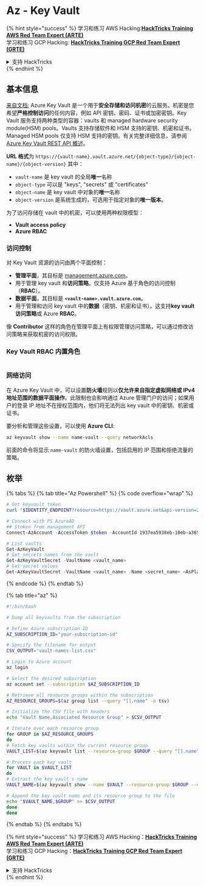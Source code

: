 # Az - Key Vault

{% hint style="success" %}
学习和练习 AWS Hacking:<img src="/.gitbook/assets/image.png" alt="" data-size="line">[**HackTricks Training AWS Red Team Expert (ARTE)**](https://training.hacktricks.xyz/courses/arte)<img src="/.gitbook/assets/image.png" alt="" data-size="line">\
学习和练习 GCP Hacking: <img src="/.gitbook/assets/image (2).png" alt="" data-size="line">[**HackTricks Training GCP Red Team Expert (GRTE)**<img src="/.gitbook/assets/image (2).png" alt="" data-size="line">](https://training.hacktricks.xyz/courses/grte)

<details>

<summary>支持 HackTricks</summary>

* 查看 [**订阅计划**](https://github.com/sponsors/carlospolop)!
* **加入** 💬 [**Discord 群组**](https://discord.gg/hRep4RUj7f) 或 [**telegram 群组**](https://t.me/peass) 或 **关注** 我们的 **Twitter** 🐦 [**@hacktricks\_live**](https://twitter.com/hacktricks\_live)**.**
* **通过提交 PRs 分享黑客技巧到** [**HackTricks**](https://github.com/carlospolop/hacktricks) 和 [**HackTricks Cloud**](https://github.com/carlospolop/hacktricks-cloud) github 仓库。

</details>
{% endhint %}

## 基本信息

[来自文档:](https://learn.microsoft.com/en-us/azure/key-vault/general/basic-concepts) Azure Key Vault 是一个用于**安全存储和访问机密**的云服务。机密是您希望**严格控制访问**的任何内容，例如 API 密钥、密码、证书或加密密钥。Key Vault 服务支持两种类型的容器：vaults 和 managed hardware security module(HSM) pools。Vaults 支持存储软件和 HSM 支持的密钥、机密和证书。Managed HSM pools 仅支持 HSM 支持的密钥。有关完整详细信息，请参阅 [Azure Key Vault REST API 概述](https://learn.microsoft.com/en-us/azure/key-vault/general/about-keys-secrets-certificates)。

**URL 格式**为 `https://{vault-name}.vault.azure.net/{object-type}/{object-name}/{object-version}` 其中：

* `vault-name` 是 key vault 的全局**唯一**名称
* `object-type` 可以是 "keys", "secrets" 或 "certificates"
* `object-name` 是 key vault 中对象的**唯一**名称
* `object-version` 是系统生成的，可选用于指定对象的**唯一版本**。

为了访问存储在 vault 中的机密，可以使用两种权限模型：

* **Vault access policy**
* **Azure RBAC**

### 访问控制 <a href="#access-control" id="access-control"></a>

对 Key Vault 资源的访问由两个平面控制：

* **管理平面**，其目标是 [management.azure.com](http://management.azure.com/)。
* 用于管理 key vault 和**访问策略**。仅支持 Azure 基于角色的访问控制（**RBAC**）。
* **数据平面**，其目标是 **`<vault-name>.vault.azure.com`**。
* 用于管理和访问 key vault 中的**数据**（密钥、机密和证书）。这支持**key vault 访问策略**或 Azure **RBAC**。

像 **Contributor** 这样的角色在管理平面上有权限管理访问策略，可以通过修改访问策略来获取机密的访问权限。

### Key Vault RBAC 内置角色 <a href="#rbac-built-in-roles" id="rbac-built-in-roles"></a>

<figure><img src="../../../.gitbook/assets/image (27).png" alt=""><figcaption></figcaption></figure>

### 网络访问

在 Azure Key Vault 中，可以设置**防火墙**规则以**仅允许来自指定虚拟网络或 IPv4 地址范围的数据平面操作**。此限制也会影响通过 Azure 管理门户的访问；如果用户的登录 IP 地址不在授权范围内，他们将无法列出 key vault 中的密钥、机密或证书。

要分析和管理这些设置，可以使用 **Azure CLI**:
```bash
az keyvault show --name name-vault --query networkAcls
```
前面的命令将显示 `name-vault` 的防火墙设置，包括启用的 IP 范围和拒绝流量的策略。

## 枚举

{% tabs %}
{% tab title="Az Powershell" %}
{% code overflow="wrap" %}
```powershell
# Get keyvault token
curl "$IDENTITY_ENDPOINT?resource=https://vault.azure.net&api-version=2017-09-01" -H secret:$IDENTITY_HEADER

# Connect with PS AzureAD
## $token from management API
Connect-AzAccount -AccessToken $token -AccountId 1937ea5938eb-10eb-a365-10abede52387 -KeyVaultAccessToken $keyvaulttoken

# List vaults
Get-AzKeyVault
# Get secrets names from the vault
Get-AzKeyVaultSecret -VaultName <vault_name>
# Get secret values
Get-AzKeyVaultSecret -VaultName <vault_name> -Name <secret_name> –AsPlainText
```
{% endcode %}
{% endtab %}

{% tab title="az" %}
```bash
#!/bin/bash

# Dump all keyvaults from the subscription

# Define Azure subscription ID
AZ_SUBSCRIPTION_ID="your-subscription-id"

# Specify the filename for output
CSV_OUTPUT="vault-names-list.csv"

# Login to Azure account
az login

# Select the desired subscription
az account set --subscription $AZ_SUBSCRIPTION_ID

# Retrieve all resource groups within the subscription
AZ_RESOURCE_GROUPS=$(az group list --query "[].name" -o tsv)

# Initialize the CSV file with headers
echo "Vault Name,Associated Resource Group" > $CSV_OUTPUT

# Iterate over each resource group
for GROUP in $AZ_RESOURCE_GROUPS
do
# Fetch key vaults within the current resource group
VAULT_LIST=$(az keyvault list --resource-group $GROUP --query "[].name" -o tsv)

# Process each key vault
for VAULT in $VAULT_LIST
do
# Extract the key vault's name
VAULT_NAME=$(az keyvault show --name $VAULT --resource-group $GROUP --query "name" -o tsv)

# Append the key vault name and its resource group to the file
echo "$VAULT_NAME,$GROUP" >> $CSV_OUTPUT
done
done
```
{% endtab %}
{% endtabs %}

{% hint style="success" %}
学习和练习 AWS Hacking：<img src="/.gitbook/assets/image.png" alt="" data-size="line">[**HackTricks Training AWS Red Team Expert (ARTE)**](https://training.hacktricks.xyz/courses/arte)<img src="/.gitbook/assets/image.png" alt="" data-size="line">\
学习和练习 GCP Hacking：<img src="/.gitbook/assets/image (2).png" alt="" data-size="line">[**HackTricks Training GCP Red Team Expert (GRTE)**<img src="/.gitbook/assets/image (2).png" alt="" data-size="line">](https://training.hacktricks.xyz/courses/grte)

<details>

<summary>支持 HackTricks</summary>

* 查看 [**订阅计划**](https://github.com/sponsors/carlospolop)!
* **加入** 💬 [**Discord 群组**](https://discord.gg/hRep4RUj7f) 或 [**telegram 群组**](https://t.me/peass) 或 **关注** 我们的 **Twitter** 🐦 [**@hacktricks\_live**](https://twitter.com/hacktricks\_live)**.**
* **通过提交 PRs 分享黑客技巧到** [**HackTricks**](https://github.com/carlospolop/hacktricks) 和 [**HackTricks Cloud**](https://github.com/carlospolop/hacktricks-cloud) github 仓库。

</details>
{% endhint %}
